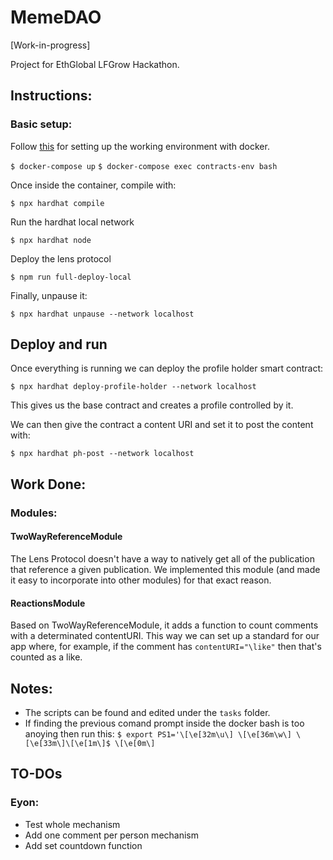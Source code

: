 # MemeDAO

[Work-in-progress]

Project for EthGlobal LFGrow Hackathon.

## Instructions: 
### Basic setup:
Follow [this](https://docs.lens.dev/docs/quick-setup) for setting up the working environment with docker.

```$ docker-compose up```
```$ docker-compose exec contracts-env bash```

Once inside the container, compile with:

```$ npx hardhat compile```

Run the hardhat local network

```$ npx hardhat node```

Deploy the lens protocol

```$ npm run full-deploy-local```

Finally, unpause it:

```$ npx hardhat unpause --network localhost```

## Deploy and run
Once everything is running we can deploy the profile holder smart contract:

```$ npx hardhat deploy-profile-holder --network localhost```

This gives us the base contract and creates a profile controlled by it.

We can then give the contract a content URI and set it to post the content with:

```$ npx hardhat ph-post --network localhost```

## Work Done:

### Modules:

#### TwoWayReferenceModule
The Lens Protocol doesn't have a way to natively get all of the publication that reference a given publication. We implemented this module (and made it easy to incorporate into other modules) for that exact reason. 

#### ReactionsModule
Based on TwoWayReferenceModule, it adds a function to count comments with a determinated contentURI. This way we can set up a standard for our app where, for example, if the comment has `contentURI="\like"` then that's counted as a like.

## Notes:
- The scripts can be found and edited under the `tasks` folder.
- If finding the previous comand prompt inside the docker bash is too anoying then run this:
```$ export PS1='\[\e[32m\u\] \[\e[36m\w\] \[\e[33m\]\[\e[1m\]$ \[\e[0m\]```

## TO-DOs
### Eyon:
- Test whole mechanism
- Add one comment per person mechanism
- Add set countdown function